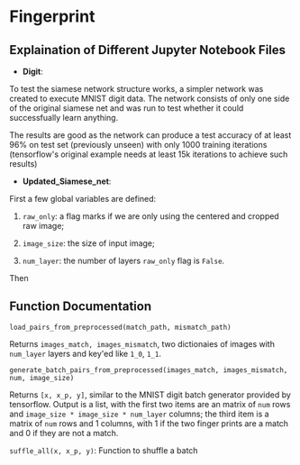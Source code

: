 # **Fingerprint**

## Explaination of Different Jupyter Notebook Files
- **Digit**: 

To test the siamese network structure works, a simpler network was created to execute MNIST digit data. The network consists of only one side of the original siamese net and was run to test whether it could successfually learn anything.

The results are good as the network can produce a test accuracy of at least 96% on test set (previously unseen) with only 1000 training iterations (tensorflow's original example needs at least 15k iterations to achieve such results)

- **Updated_Siamese_net**: 

First a few global variables are defined: 

  1. `raw_only`: a flag marks if we are only using the centered and cropped raw image;
  
  2. `image_size`: the size of input image;
  
  3. `num_layer`: the number of layers `raw_only` flag is `False`. 
  
Then 

## Function Documentation

`load_pairs_from_preprocessed(match_path, mismatch_path)`

Returns `images_match, images_mismatch`, two dictionaies of images with `num_layer` layers and key'ed like `1_0`, `1_1`.

`generate_batch_pairs_from_preprocessed(images_match, images_mismatch, num, image_size)`

Returns `[x, x_p, y]`, similar to the MNIST digit batch generator provided by tensorflow. Output is a list, with the first two items are an matrix of `num` rows and `image_size * image_size * num_layer` columns; the third item is a matrix of `num` rows and 1 columns, with 1 if the two finger prints are a match and 0 if they are not a match. 


`suffle_all(x, x_p, y)`:
Function to shuffle a batch
